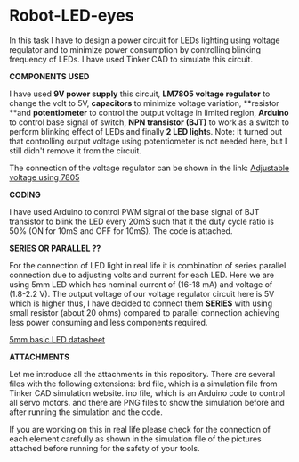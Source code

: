 # Robot-LED-eyes
In this task I have to design a power circuit for LEDs lighting using voltage regulator and to minimize power consumption by controlling blinking frequency of LEDs. I have used Tinker CAD to simulate this circuit.

**COMPONENTS USED**

I have used **9V power supply** this circuit, **LM7805 voltage regulator** to change the volt to 5V, **capacitors** to minimize voltage variation, **resistor **and **potentiometer** to control the output voltage in limited  region, **Arduino** to control base signal of switch, **NPN transistor (BJT)** to work as a switch to perform blinking effect of LEDs and finally **2 LED light**s.
Note: It turned out that controlling output voltage using potentiometer is not needed here, but I still didn't remove it from the circuit.

The connection of the voltage regulator can be shown in the link:
[Adjustable voltage using 7805](http://www.learnerswings.com/2014/07/adjustable-output-voltage-regulator.html)

**CODING**

I have used Arduino to control PWM signal of the base signal of BJT transistor to blink the LED every 20mS such that it the duty cycle ratio is 50% (ON for 10mS and OFF for 10mS). The code is attached.

**SERIES OR PARALLEL ??**

For the connection of LED light in real life it is combination of series parallel connection due to adjusting volts and current for each LED.
Here we are using 5mm LED which has nominal current of (16-18 mA) and voltage of (1.8-2.2 V). The output voltage of our voltage regulator circuit here is 5V which is higher thus, I have decided to connect them **SERIES** with using small resistor (about 20 ohms) compared to parallel connection achieving less power consuming and less components required.

[5mm basic LED datasheet](http://www.sparkfun.com/datasheets/Components/LED/COM-09590-YSL-R531R3D-D2.pdf)

**ATTACHMENTS**

Let me introduce all the attachments in this repository. There are several files with the following extensions: brd file, which is a simulation file from Tinker CAD simulation website. ino file, which is an Arduino code to control all servo motors. and there are PNG files to show the simulation before and after running the simulation and the code.

If you are working on this in real life please check for the connection of each element carefully as shown in the simulation file of the pictures attached before running for the safety of your tools.

